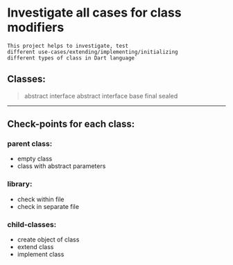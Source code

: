 # Investigate all cases for class modifiers
```
This project helps to investigate, test 
different use-cases/extending/implementing/initializing 
different types of class in Dart language`
```
## Classes:
> abstract
> interface
> abstract interface
> base
> final
> sealed
___________________________________________________________________________
## Check-points for each class:

### parent class:
- empty class
- class with abstract parameters

### library:
- check within file
- check in separate file

### child-classes:
- create object of class
- extend class
- implement class